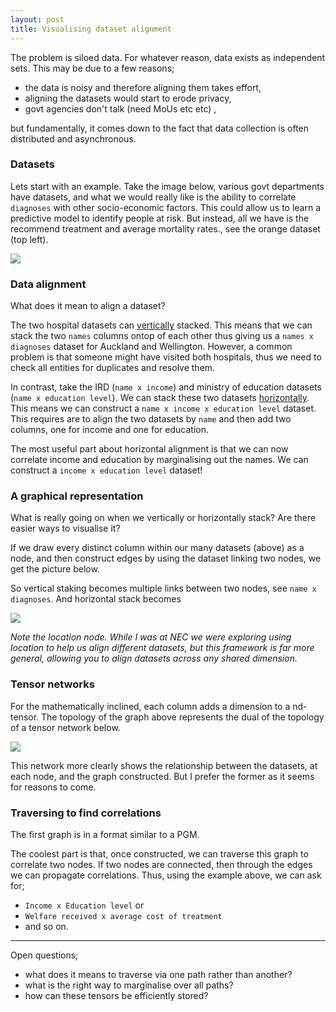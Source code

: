 ```yaml
---
layout: post
title: Visualising dataset alignment
---
```


The problem is siloed data. For whatever reason, data exists as independent sets. This may be due to a few reasons;

* the data is noisy and therefore aligning them takes effort,
* aligning the datasets would start to erode privacy,
* govt agencies don't talk (need MoUs etc etc) ,

but fundamentally, it comes down to the fact that data collection is often distributed and asynchronous.

### Datasets

Lets start with an example. Take the image below, various govt departments have datasets, and what we would really like is the ability to correlate `diagnoses` with other socio-economic factors. This could allow us to learn a predictive model to identify people at risk. But instead, all we have is the recommend treatment and average mortality rates., see the orange dataset (top left).

![]({{site.baseurl}}/images/datasets.png)

### Data alignment

What does it mean to align a dataset?

The two hospital datasets can <u>vertically</u> stacked. This means that we can stack the two `names` columns ontop of each other thus giving us a `names x diagnoses` dataset for Auckland and Wellington. However, a common problem is that someone might have visited both hospitals, thus we need to check all entities for duplicates and resolve them.

In contrast, take the IRD (`name x income`) and ministry of education datasets (`name x education level`). We can stack these two datasets <u>horizontally</u>. This means we can construct a `name x income x education level` dataset. This requires are to align the two datasets by `name` and then add two columns, one for income and one for education.

The most useful part about horizontal alignment is that we can now correlate income and education by marginalising out the names. We can construct a `income x education level` dataset!

### A graphical representation

What is really going on when we vertically or horizontally stack? Are there easier ways to visualise it?

If we draw every distinct column within our many datasets (above) as a node, and then construct edges by using the dataset linking two nodes, we get the picture below.

So vertical staking becomes multiple links between two nodes, see `name x diagnoses`. And horizontal stack becomes

![]({{site.baseurl}}/images/integrated.png)

_Note the location node. While I was at NEC we were exploring using location to help us align different datasets, but this framework is far more general, allowing you to align datasets across any shared dimension._

### Tensor networks

For the mathematically inclined, each column adds a dimension to a nd-tensor. The topology of the graph above represents the dual of the topology of a tensor network below.

![]({{site.baseurl}}/images/network.png)

This network more clearly shows the relationship between the datasets, at each node, and the graph constructed. But I prefer the former as it seems for reasons to come.

### Traversing to find correlations

The first graph is in a format similar to a PGM.

The coolest part is that, once constructed, we can traverse this graph to correlate two nodes. If two nodes are connected, then through the edges we can propagate correlations. Thus, using the example above, we can ask for;

* `Income x Education level` or
* `Welfare received x average cost of treatment`
* and so on.

***

Open questions;

* what does it means to traverse via one path rather than another?
* what is the right way to marginalise over all paths?
* how can these tensors be efficiently stored?
